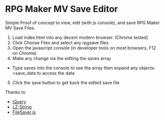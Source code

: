 # RPG Maker MV Save Editor
Simple Proof of concept to view, edit (with js console), and save RPG Maker MV Save Files.

1. Load index.html into any decent modern browser. (Chrome tested)
2. Click Choose Files and select any rpgsave files
3. Open the javascript console (in developer tools on most browsers, F12 on Chrome)
4. Make any change via the editing the saves array
  * Type saves into the console to see the array then expand any objects->save_data to access the data
5. Click the save button to get back the edited save file

Thanks to
* [jQuery](https://jquery.com/)
* [LZ-String](https://github.com/pieroxy/lz-string)
* [FileSaver.js](https://github.com/eligrey/FileSaver.js/)
